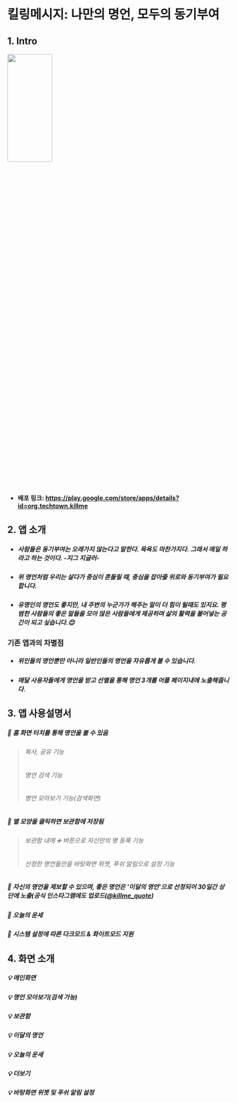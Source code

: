 # 킬링메시지: 나만의 명언, 모두의 동기부여
## 1. Intro
<img src="https://user-images.githubusercontent.com/72978589/166099504-6e02dfb5-7909-4a84-a3e1-1efdd3125ca5.png" width="45%" height="25%">  

* #### 배포 링크: https://play.google.com/store/apps/details?id=org.techtown.killme  

## 2. 앱 소개
* ##### 사람들은 동기부여는 오래가지 않는다고 말한다. 목욕도 마찬가지다. 그래서 매일 하라고 하는 것이다. -지그 지글러-  
* ##### 위 명언처럼 우리는 살다가 중심이 흔들릴 때, 중심을 잡아줄 위로와 동기부여가 필요합니다. 
* ##### 유명인의 명언도 좋지만, 내 주변의 누군가가 해주는 말이 더 힘이 될때도 있지요. 평범한 사람들의 좋은 말들을 모아 많은 사람들에게 제공하며 삶의 활력을 불어넣는 공간이 되고 싶습니다.:blush:
### 기존 앱과의 차별점
* ##### 위인들의 명언뿐만 아니라 일반인들의 명언을 자유롭게 볼 수 있습니다.
* ##### 매달 사용자들에게 명언을 받고 선별을 통해 명언 3개를 어플 페이지내에 노출해줍니다.
## 3. 앱 사용설명서
##### :balloon: 홈 화면 터치를 통해 명언을 볼 수 있음
> ###### 복사, 공유 기능  
> ###### 명언 검색 기능  
> ###### 명언 모아보기 기능(검색화면)  
##### :balloon: 별 모양을 클릭하면 보관함에 저장됨
> ###### 보관함 내에 :heavy_plus_sign: 버튼으로 자신만의 명 등록 기능
> ###### 선정한 명언들만을 바탕화면 위젯, 푸쉬 알림으로 설정 기능
##### :balloon: 자신의 명언을 제보할 수 있으며, 좋은 명언은 '이달의 명언'으로 선정되어 30일간 상단에 노출(공식 인스타그램에도 업로드([@killme_quote](https://www.instagram.com/killme_quote/))
##### :balloon: 오늘의 운세
##### :balloon: 시스템 설정에 따른 다크모드 & 화이트모드 지원
## 4. 화면 소개
##### :bulb: 메인화면  
##### :bulb: 명언 모아보기(검색 가능)  
##### :bulb: 보관함  
##### :bulb: 이달의 명언  
##### :bulb: 오늘의 운세
##### :bulb: 더보기
##### :bulb: 바탕화면 위젯 및 푸쉬 알림 설정
